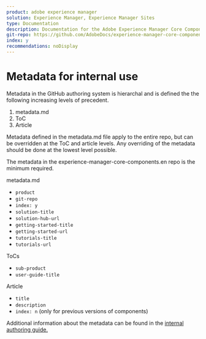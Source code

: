 ```yaml
---
product: adobe experience manager
solution: Experience Manager, Experience Manager Sites
type: Documentation
description: Documentation for the Adobe Experience Manager Core Components
git-repo: https://github.com/AdobeDocs/experience-manager-core-components.en
index: y
recommendations: noDisplay
---
```


# Metadata for internal use

Metadata in the GitHub authoring system is hierarchal and is defined the the following increasing levels of precedent.

1. metadata.md
1. ToC
1. Article

Metadata defined in the metadata.md file apply to the entire repo, but can be overridden at the ToC and article levels. Any overriding of the metadata should be done at the lowest level possible.

The metadata in the experience-manager-core-components.en repo is the minimum required.

metadata.md

* `product`
* `git-repo`
* `index: y`
* `solution-title`
* `solution-hub-url`
* `getting-started-title`
* `getting-started-url`
* `tutorials-title`
* `tutorials-url`

ToCs

* `sub-product`
* `user-guide-title`

Article

* `title`
* `description`
* `index: n` (only for previous versions of components)

Additional information about the metadata can be found in the [internal authoring guide.](https://experienceleague.adobe.com/docs/authoring-guide-exl/using/authoring/features/metadata.html#solution)
